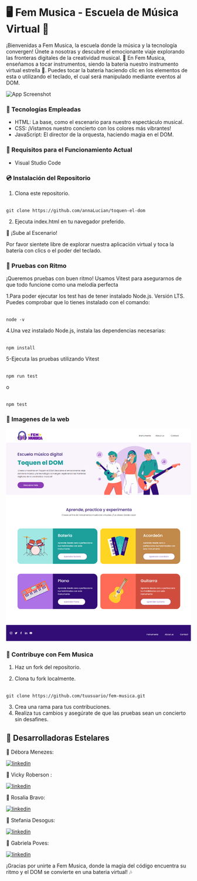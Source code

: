 
# 🖥️ Fem Musica - Escuela de Música Virtual 🎵
¡Bienvenidas a Fem Musica, la escuela donde la música y la tecnología convergen! Únete a nosotras y descubre el emocionante viaje explorando las fronteras digitales de la creatividad musical. 🚀 En Fem Musica, enseñamos a tocar instrumentos, siendo la batería nuestro instrumento virtual estrella 🥁. Puedes tocar la batería haciendo clic en los elementos de esta o utilizando el teclado, el cual será manipulado mediante eventos al DOM.

![App Screenshot](https://media3.giphy.com/media/R5Xi6PuJGYkDgBmChK/giphy.gif?cid=ecf05e47w9qsk3kak74k5g86yhh7ty35ncukny6132pdgf0y&ep=v1_gifs_search&rid=giphy.gif&ct=g)

### 🌈 Tecnologías Empleadas 

- HTML: La base, como el escenario para nuestro espectáculo musical.
- CSS: ¡Vistamos nuestro concierto con los colores más vibrantes!
- JavaScript: El director de la orquesta, haciendo magia en el DOM.

### 📌 Requisitos para el Funcionamiento Actual 
- Visual Studio Code

### 💿 Instalación del Repositorio

1. Clona este repositorio.
```

git clone https://github.com/annaLucian/toquen-el-dom

```
2. Ejecuta index.html en tu navegador preferido.


🎤 ¡Sube al Escenario!

Por favor sientete libre de explorar nuestra aplicación virtual y toca la batería con clics o el poder del teclado.

### 🎵 Pruebas con Ritmo

¡Queremos pruebas con buen ritmo! Usamos Vitest para asegurarnos de que todo funcione como una melodía perfecta

1.Para poder ejecutar los test has de tener instalado Node.js. Versión LTS.
Puedes comprobar que lo tienes instalado con el comando:
```

node -v

```

4.Una vez instalado Node.js, instala las dependencias necesarias:
```

npm install

```

5-Ejecuta las pruebas utilizando Vitest
```

npm run test

```
o
```

npm test

```

### 🎵 Imagenes de la web

![Vista previa del proyecto](./public/assets/img/Toquen-el-dom-page.png)


### 🎉 Contribuye con Fem Musica

1. Haz un fork del repositorio.

2. Clona tu fork localmente.

```

git clone https://github.com/tuusuario/fem-musica.git

```
3. Crea una rama para tus contribuciones.
4. Realiza tus cambios y asegúrate de que las pruebas sean un concierto sin desafines.

## 🌟 Desarrolladoras Estelares

🎸 Débora Menezes: 

[![linkedin](https://img.shields.io/badge/linkedin-0A66C2?style=for-the-badge&logo=linkedin&logoColor=white)](https://www.linkedin.com/in/d%C3%A9bora-sofia-menezes/) 

🎤 Vicky Roberson : 

[![linkedin](https://img.shields.io/badge/linkedin-0A66C2?style=for-the-badge&logo=linkedin&logoColor=white)](https://www.linkedin.com/in/vickirobertson/)

🎹 Rosalia Bravo: 

[![linkedin](https://img.shields.io/badge/linkedin-0A66C2?style=for-the-badge&logo=linkedin&logoColor=white)](https://www.linkedin.com/in/rosalia-bravo-valencia-a6618b34/)

🥁 Stefania Desogus: 

[![linkedin](https://img.shields.io/badge/linkedin-0A66C2?style=for-the-badge&logo=linkedin&logoColor=white)](https://www.linkedin.com/in/stefaniadesogus/)

🎻 Gabriela Poves: 

[![linkedin](https://img.shields.io/badge/linkedin-0A66C2?style=for-the-badge&logo=linkedin&logoColor=white)](https://es.linkedin.com/in/danicp)

¡Gracias por unirte a Fem Musica, donde la magia del código encuentra su ritmo y el DOM se convierte en una bateria virtual! 🎶
